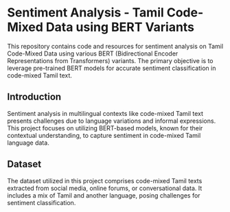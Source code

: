 # Sentiment Analysis - Tamil Code-Mixed Data using BERT Variants

This repository contains code and resources for sentiment analysis on Tamil Code-Mixed Data using various BERT (Bidirectional Encoder Representations from Transformers) variants. The primary objective is to leverage pre-trained BERT models for accurate sentiment classification in code-mixed Tamil text.

## Introduction

Sentiment analysis in multilingual contexts like code-mixed Tamil text presents challenges due to language variations and informal expressions. This project focuses on utilizing BERT-based models, known for their contextual understanding, to capture sentiment in code-mixed Tamil language data.

## Dataset

The dataset utilized in this project comprises code-mixed Tamil texts extracted from social media, online forums, or conversational data. It includes a mix of Tamil and another language, posing challenges for sentiment classification.
